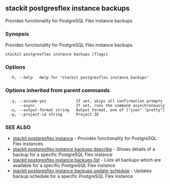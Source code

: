 ## stackit postgresflex instance backups

Provides functionality for PostgreSQL Flex instance backups

### Synopsis

Provides functionality for PostgreSQL Flex instance backups.

```
stackit postgresflex instance backups [flags]
```

### Options

```
  -h, --help   Help for "stackit postgresflex instance backups"
```

### Options inherited from parent commands

```
  -y, --assume-yes             If set, skips all confirmation prompts
      --async                  If set, runs the command asynchronously
  -o, --output-format string   Output format, one of ["json" "pretty"]
  -p, --project-id string      Project ID
```

### SEE ALSO

* [stackit postgresflex instance](./stackit_postgresflex_instance.md)	 - Provides functionality for PostgreSQL Flex instances
* [stackit postgresflex instance backups describe](./stackit_postgresflex_instance_backups_describe.md)	 - Shows details of a backup for a specific PostgreSQL Flex instance
* [stackit postgresflex instance backups list](./stackit_postgresflex_instance_backups_list.md)	 - Lists all backups which are available for a specific PostgreSQL Flex instance
* [stackit postgresflex instance backups update-schedule](./stackit_postgresflex_instance_backups_update-schedule.md)	 - Updates backup schedule for a specific PostgreSQL Flex instance

